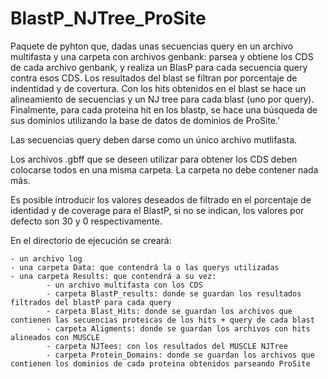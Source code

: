 # BlastP_NJTree_ProSite
Paquete de pyhton que, dadas unas secuencias query en un archivo multifasta y una carpeta con archivos genbank: parsea y obtiene los CDS de cada archivo genbank, y realiza un BlasP para cada secuencia query contra esos CDS. Los resultados del blast se filtran por porcentaje de indentidad y de covertura. Con los hits obtenidos en el blast se hace un alineamiento de secuencias y un NJ tree para cada blast (uno por query). Finalmente, para cada proteina hit en los blastp, se hace una búsqueda de sus dominios utilizando la base de datos de dominios de ProSite.'

Las secuencias query deben darse como un único archivo mutlifasta.

Los archivos .gbff que se deseen utilizar para obtener los CDS deben colocarse todos en una misma carpeta. La carpeta no debe contener nada más.

Es posible introducir los valores deseados de filtrado en el porcentaje de identidad y de coverage para el BlastP, si no se indican, los valores por defecto son 30 y 0 respectivamente.

En el directorio de ejecución se creará:

    - un archivo log
    - una carpeta Data: que contendrá la o las querys utilizadas
    - una carpeta Results: que contendrá a su vez:
            - un archivo multifasta con los CDS
            - carpeta BlastP_results: donde se guardan los resultados filtrados del blastP para cada query
            - carpeta Blast_Hits: donde se guardan los archivos que contienen las secuencias proteicas de los hits + query de cada blast
            - carpeta Aligments: donde se guardan los archivos con hits alineados con MUSCLE
            - carpeta NJTees: con los resultados del MUSCLE NJTree
            - carpeta Protein_Domains: donde se guardan los archivos que contienen los dominios de cada proteina obtenidos parseando ProSite
            
